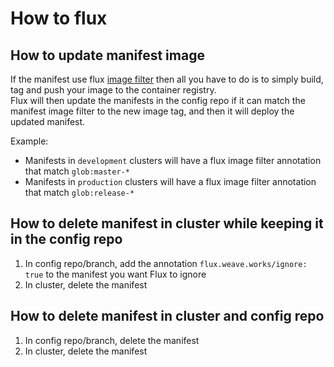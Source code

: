 # How to flux

## How to update manifest image

If the manifest use flux [image filter](https://github.com/weaveworks/flux/blob/master/site/fluxctl.md#using-annotations) then all you have to do is to simply build, tag and push your image to the container registry.  
Flux will then update the manifests in the config repo if it can match the manifest image filter to the new image tag, and then it will deploy the updated manifest.

Example:  
- Manifests in `development` clusters will have a flux image filter annotation that match `glob:master-*`
- Manifests in `production` clusters will have a flux image filter annotation that match `glob:release-*`  


## How to delete manifest in cluster while keeping it in the config repo

1. In config repo/branch, add the annotation `flux.weave.works/ignore: true` to the manifest you want Flux to ignore
1. In cluster, delete the manifest  


## How to delete manifest in cluster and config repo

1. In config repo/branch, delete the manifest
1. In cluster, delete the manifest  